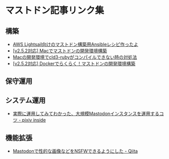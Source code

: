 <!-- TITLE: マストドンの記事リンク集 -->
<!-- SUBTITLE: マストドン関連のリンク週 -->

# マストドン記事リンク集

## 構築

* [AWS Lightsail向けのマストドン構築用Ansibleレシピ作ったよ](https://nacika.com/entry/2018/10/21/180404/)
* [\[v2.5.2対応\] Macでマストドンの開発環境構築](https://nacika.com/entry/2018/10/18/233707/)
* [Macの開発環境でcld3-rubyがコンパイルできない時の対処法](https://nacika.com/entry/2018/10/17/031329/)
* [\[v2.5.2対応\] Dockerでらくらく！マストドンの開発環境構築](https://nacika.com/entry/2018/10/13/151212/)

## 保守運用

## システム運用

* [実際に運用してみてわかった、大規模Mastodonインスタンスを運用するコツ - pixiv inside](https://inside.pixiv.blog/harukasan/1284)

## 機能拡張

* [Mastodonで性的な画像などをNSFWできるようにした - Qiita](https://qiita.com/S_H_/items/a04b46b27fc73b7a5025)